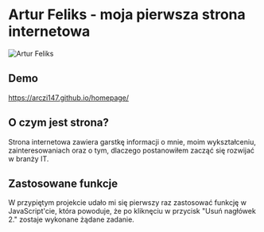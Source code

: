 # Artur Feliks - moja pierwsza strona internetowa

![Artur Feliks](images/Artur.jpg)

## Demo

https://arczi147.github.io/homepage/

## O czym jest strona?

Strona internetowa zawiera garstkę informacji o mnie, moim wykształceniu, zainteresowaniach oraz o tym, dlaczego postanowiłem zacząć się rozwijać w branży IT.

## Zastosowane funkcje

W przypiętym projekcie udało mi się pierwszy raz zastosować funkcję w JavaScript'cie, która powoduje, że po kliknęciu w przycisk "Usuń nagłówek 2." zostaje wykonane żądane zadanie.